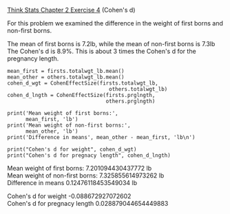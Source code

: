 [Think Stats Chapter 2 Exercise 4](http://greenteapress.com/thinkstats2/html/thinkstats2003.html#toc24) (Cohen's d)

For this problem we examined the difference in the weight of first borns and 
non-first borns.

The mean of first borns is 7.2lb, while the mean of non-first borns is 7.3lb
The Cohen's d is 8.9%. This is about 3 times the Cohen's d for the pregnancy 
length.

```
mean_first = firsts.totalwgt_lb.mean()
mean_other = others.totalwgt_lb.mean()
cohen_d_wgt = CohenEffectSize(firsts.totalwgt_lb, 
                                 others.totalwgt_lb)
cohen_d_lngth = CohenEffectSize(firsts.prglngth, 
                                others.prglngth)

print('Mean weight of first borns:', 
      mean_first, 'lb')
print('Mean weight of non-first borns:', 
      mean_other, 'lb')
print('Difference in means', mean_other - mean_first, 'lb\n')

print("Cohen's d for weight", cohen_d_wgt)
print("Cohen's d for pregnacy length", cohen_d_lngth)
```
Mean weight of first borns: 7.201094430437772 lb  
Mean weight of non-first borns: 7.325855614973262 lb  
Difference in means 0.12476118453549034 lb  

Cohen's d for weight -0.088672927072602  
Cohen's d for pregnacy length 0.028879044654449883
